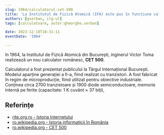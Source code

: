 ```yaml
---
slug: 1964/calculatorul-cet-500
title: 'La Institutul de Fizică Atomică (IFA) este pus în funcțiune calculatorul „CET 500”'
authors: [gserban, ilg-ul]
tags: [calculatoare, autor:gheorghe.serban]

date: 2023-12-18T18:31:11
eventDate: '1964'

---
```


în 1964, la  Institutul de Fizică
Atomică din București, inginerul Victor Toma realizează un nou
calculator românesc, **CET 500**.

<!-- truncate -->

Calculatorul a fost prezentat publicului la Târgul Internațional București.
Modelul aparține generației a II-a, fiind realizat cu tranzistori.
A fost fabricat în regim de microproducție, fiind utilizat pentru
obiective industriale. Conținea circa 2700 tranzistoare și 1900 diode
semiconductoare, memorie internă pe ferite (capacitate: 1 K cuvânt × 37 biți),

## Referințe

- [rite.org.ro - Istoria Internetului](https://rite.org.ro/istoria-internetului/)
- [ro.wikipedia.org - Istoria informaticii în România](https://ro.wikipedia.org/wiki/Istoria_informaticii_în_România)
- [ro.wikipedia.org - CET 500](https://ro.wikipedia.org/wiki/CET_500)
